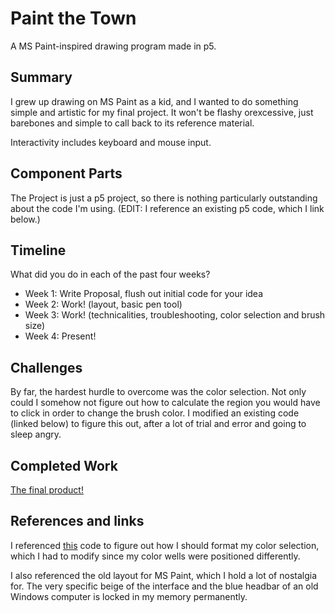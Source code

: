 # Paint the Town

A MS Paint-inspired drawing program made in p5.

## Summary

I grew up drawing on MS Paint as a kid, and I wanted to do something simple and artistic for my final project. It won't be flashy orexcessive, just barebones and simple to call back to its reference material.

Interactivity includes keyboard and mouse input.

## Component Parts

The Project is just a p5 project, so there is nothing particularly outstanding about the code I'm using. (EDIT: I reference an existing p5 code, which I link below.)

## Timeline

What did you do in each of the past four weeks?

- Week 1: Write Proposal, flush out initial code for your idea
- Week 2: Work! (layout, basic pen tool)
- Week 3: Work! (technicalities, troubleshooting, color selection and brush size)
- Week 4: Present!
 
## Challenges

By far, the hardest hurdle to overcome was the color selection. Not only could I somehow not figure out how to calculate the region you would have to click in order to change the brush color. I modified an existing code (linked below) to figure this out, after a lot of trial and error and going to sleep angry. 

## Completed Work

[The final product!](https://github.com/teapanelli/hw12/blob/master/final_code.js)

## References and links

I referenced [this](https://editor.p5js.org/projects/HJdsXS1BZ) code to figure out how I should format my color selection, which I had to modify since my color wells were positioned differently.

I also referenced the old layout for MS Paint, which I hold a lot of nostalgia for. The very specific beige of the interface and the blue headbar of an old Windows computer is locked in my memory permanently. 
